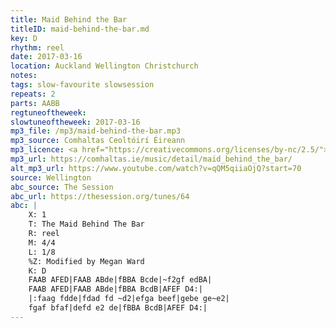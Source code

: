 ```yaml
---
title: Maid Behind the Bar
titleID: maid-behind-the-bar.md
key: D
rhythm: reel
date: 2017-03-16
location: Auckland Wellington Christchurch
notes:
tags: slow-favourite slowsession
repeats: 2 
parts: AABB 
regtuneoftheweek:
slowtuneoftheweek: 2017-03-16
mp3_file: /mp3/maid-behind-the-bar.mp3
mp3_source: Comhaltas Ceoltóirí Éireann
mp3_licence: <a href="https://creativecommons.org/licenses/by-nc/2.5/">CC-BY-NC-2.5</a>
mp3_url: https://comhaltas.ie/music/detail/maid_behind_the_bar/
alt_mp3_url: https://www.youtube.com/watch?v=qQM5qiiaOjQ?start=70
source: Wellington
abc_source: The Session
abc_url: https://thesession.org/tunes/64
abc: |
    X: 1
    T: The Maid Behind The Bar
    R: reel
    M: 4/4
    L: 1/8
    %Z: Modified by Megan Ward
    K: D
    FAAB AFED|FAAB ABde|fBBA Bcde|~f2gf edBA|
    FAAB AFED|FAAB ABde|fBBA BcdB|AFEF D4:|
    |:faag fdde|fdad fd ~d2|efga beef|gebe ge~e2|
    fgaf bfaf|defd e2 de|fBBA BcdB|AFEF D4:|
---
```


